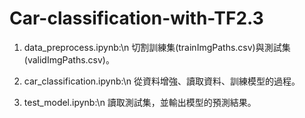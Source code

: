 # Car-classification-with-TF2.3

1. data_preprocess.ipynb:\n
   切割訓練集(trainImgPaths.csv)與測試集(validImgPaths.csv)。

2. car_classification.ipynb:\n
   從資料增強、讀取資料、訓練模型的過程。
   
3. test_model.ipynb:\n
   讀取測試集，並輸出模型的預測結果。
  
